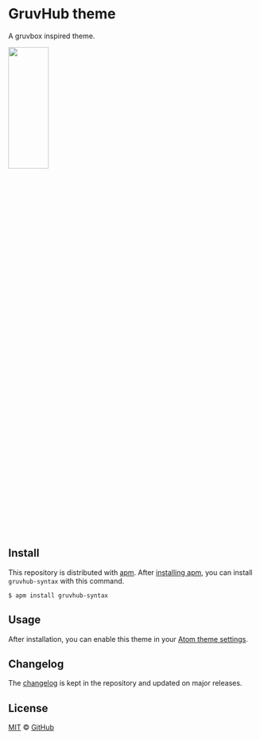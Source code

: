 # GruvHub theme

A gruvbox inspired theme.

<a href="https://atom.io/packages/gruvhub-syntax"><img src="http://i.imgur.com/WOcQMGg.png" align="center" height="25%" width="40%" ></a>

## Install

This repository is distributed with [apm][apm]. After [installing apm][install-apm], you can install `gruvhub-syntax` with this command.

```
$ apm install gruvhub-syntax
```

## Usage

After installation, you can enable this theme in your [Atom theme settings](http://flight-manual.atom.io/using-atom/sections/atom-packages/#_atom_themes).

## Changelog

The [changelog](https://github.com/Perelan/Gruvhub/blob/master/CHANGELOG.md) is kept in the repository and updated on major releases.

## License

[MIT](./LICENSE) &copy; [GitHub](https://github.com/)

[docs]: http://primercss.io/
[npm]: https://www.npmjs.com/
[install-npm]: https://docs.npmjs.com/getting-started/installing-node
[install-apm]: https://github.com/atom/apm#installing
[sass]: http://sass-lang.com/
[apm]: https://atom.io/themes

